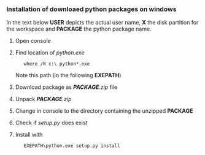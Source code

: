 ### Installation of downloaed python packages on windows

<!-- Version: 2018-06-21 DWW -->

In the text below **USER** depicts the actual user name, **X** the disk partition for the workspace and **PACKAGE** the python package name. 

1. Open console
2. Find location of _python.exe_
    
          where /R c:\ python*.exe
   
   Note this path (in the following **EXEPATH**) 
   
3. Download package as _**PACKAGE**.zip_ file
4. Unpack _**PACKAGE**.zip_
5. Change in console to the directory containing the unzipped **PACKAGE** 
6. Check if _setup.py_ does exist
7. Install with 

          EXEPATH\python.exe setup.py install

